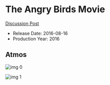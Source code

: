 # The Angry Birds Movie

[Discussion Post](https://www.avsforum.com/threads/bass-eq-for-filtered-movies.2995212/post-58780024)

* Release Date: 2016-08-16
* Production Year: 2016

## Atmos

![img 0](https://i.imgur.com/iQcyJp5.jpg)

![img 1](https://i.imgur.com/P848yAL.png)


